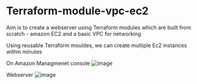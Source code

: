 # Terraform-module-vpc-ec2

Aim is to create a webserver using Terraform modules which are built from scratch - amazon EC2 and a basic VPC for networking

Using reusable Terraform mouldes, we can create multiple Ec2 instances within minutes

On Amazon Managmenet console
![image](https://user-images.githubusercontent.com/98486154/159164299-53fb310e-27b6-40a7-a97c-b10c8f342c21.png)

Webserver
![image](https://user-images.githubusercontent.com/98486154/159164305-c918ff64-41aa-4c8c-a60d-1d10387efb5c.png)



